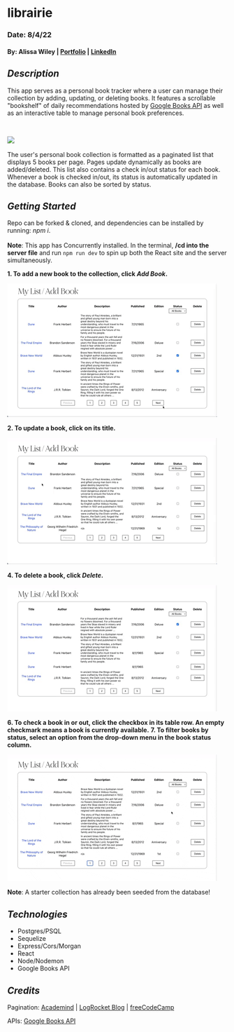 # librairie

### Date: 8/4/22
#### By: Alissa Wiley | [Portfolio](https://alissaestelle.com/) | [LinkedIn](https://www.linkedin.com/in/alissaestelle/)

## **_Description_**

This app serves as a personal book tracker where a user can manage their collection by adding, updating, or deleting books. It features a scrollable "bookshelf" of daily recommendations hosted by [Google Books API](https://developers.google.com/books/docs/v1/using) as well as an interactive table to manage personal book preferences.

<br>

![](BookBar.gif)

The user's personal book collection is formatted as a paginated list that displays 5 books per page. Pages update dynamically as books are added/deleted. This list also contains a check in/out status for each book. Whenever a book is checked in/out, its status is automatically updated in the database. Books can also be sorted by status.

**_Getting Started_**
-
Repo can be forked & cloned, and dependencies can be installed by running: _npm i_.
<br><br>
<strong>Note</strong>: This app has Concurrently installed. In the terminal, <strong>/cd into the server file</strong> and run ```npm run dev``` to spin up both the React site and the server simultaneously.
<br>

<strong>1. To add a new book to the collection, click _Add Book_.</strong>

![](AddBook.gif)

<strong>2. To update a book, click on its title.</strong>

![](EditBook2.gif)

<strong>4. To delete a book, click _Delete_.</strong>

![](DeleteBook.gif)

<strong>6. To check a book in or out, click the checkbox in its table row. An empty checkmark means a book is currently available.</strong>
<strong>7. To filter books by status, select an option from the drop-down menu in the book status column.</strong>

![](SortBooks.gif)

<strong>Note</strong>: A starter collection has already been seeded from the database!

**_Technologies_**
- 

- Postgres/PSQL
- Sequelize
- Express/Cors/Morgan
- React
- Node/Nodemon
- Google Books API

**_Credits_**
-

Pagination:
[Academind](https://academind.com/tutorials/reactjs-pagination) | [LogRocket Blog](https://blog.logrocket.com/react-pagination-scratch-hooks/) | [freeCodeCamp](https://www.freecodecamp.org/news/build-a-custom-pagination-component-in-react/)

APIs: [Google Books API](https://developers.google.com/books/docs/v1/using)





